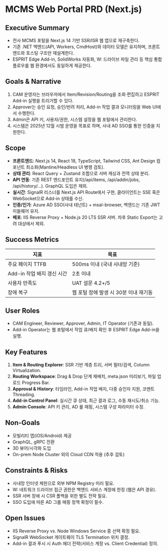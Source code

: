 # MCMS Web Portal PRD (Next.js)

## Executive Summary
- 전사 MCMS 포털을 Next.js 14 기반 SSR/ISR 웹 앱으로 재구축한다.
- 기존 .NET 백엔드(API, Workers, CmdHost)와 데이터 모델은 유지하며, 프론트엔드와 호스팅 구조만 재설계한다.
- ESPRIT Edge Add-in, SolidWorks 자동화, W: 드라이브 파일 관리 등 핵심 통합 플로우를 웹 환경에서도 동일하게 제공한다.

## Goals & Narrative
1. CAM 운영자는 브라우저에서 Item/Revision/Routing을 조회·편집하고 ESPRIT Add-in 실행을 트리거할 수 있다.
2. Approver는 승인 요청, 승인/반려 처리, Add-in 작업 결과 모니터링을 Web UI에서 수행한다.
3. Admin은 API 키, 사용자/권한, 시스템 설정을 웹 포털에서 관리한다.
4. 시스템은 2025년 12월 시범 운영을 목표로 하며, 사내 AD SSO를 통한 인증을 지원한다.

## Scope
- **프론트엔드**: Next.js 14, React 18, TypeScript, Tailwind CSS, Ant Design 컴포넌트 최소화(Mantine/Headless UI 병행 검토).
- **상태 관리**: React Query + Zustand 조합으로 서버 캐싱과 전역 상태 분리.
- **API 연동**: 기존 REST 엔드포인트 유지(/api/items, /api/addin/jobs, /api/history/...). GraphQL 도입은 제외.
- **실시간**: SignalR 리스너를 Next.js API Route에서 구현, 클라이언트는 SSE 혹은 WebSocket으로 Add-in 상태를 수신.
- **인증/인가**: Azure AD SSO(사내 테넌트) + msal-browser, 백엔드는 기존 JWT 미들웨어 유지.
- **배포**: IIS Reverse Proxy + Node.js 20 LTS SSR 서버. 차후 Static Export는 고려 대상에서 제외.

## Success Metrics
| 지표 | 목표 |
| --- | --- |
| 주요 페이지 TTFB | 500ms 이내 (국내 사내망 기준) |
| Add-in 작업 배지 갱신 시간 | 2초 이내 |
| 사용자 만족도 | UAT 설문 4.2+/5 |
| 장애 복구 | 웹 포털 장애 발생 시 30분 이내 재기동 |

## User Roles
- CAM Engineer, Reviewer, Approver, Admin, IT Operator (기존과 동일).
- Add-in Operator는 웹 포털에서 작업 큐/배지 확인 후 ESPRIT Edge Add-in을 실행.

## Key Features
1. **Item & Routing Explorer**: SSR 기반 계층 트리, 서버 필터/검색, Column Virtualization.
2. **Routing Workspace**: Drag & Drop 단계 재배치, meta.json 미리보기, 파일 업로드 Progress Bar.
3. **Approval & History**: 타임라인, Add-in 작업 배지, 다중 승인자 지원, 코멘트 Threading.
4. **Add-in Control Panel**: 실시간 큐 상태, 최근 결과 로그, 수동 재시도/취소 기능.
5. **Admin Console**: API 키 관리, AD 롤 매핑, 시스템 구성 파라미터 수정.

## Non-Goals
- 모빌리티 앱(iOS/Android) 제공
- GraphQL, gRPC 전환
- 3D 뷰어/시각화 도입
- On-prem Node Cluster 외의 Cloud CDN 적용 (추후 검토)

## Constraints & Risks
- 사내망 인터넷 제한으로 외부 NPM Registry 미러 필요.
- W: 네트워크 드라이브 접근 권한은 백엔드 서비스 계정에 한정 (웹은 API 경유).
- SSR 서버 장애 시 CSR 폴백을 위한 별도 전략 필요.
- SSO 도입에 따른 AD 그룹 매핑 정책 확정이 필수.

## Open Issues
- IIS Reverse Proxy vs. Node Windows Service 중 선택 확정 필요.
- SignalR WebSocket 게이트웨이 TLS Termination 위치 결정.
- Add-in 결과 푸시 시 Auth 헤더 전략(서비스 계정 vs. Client Credential) 정의.

